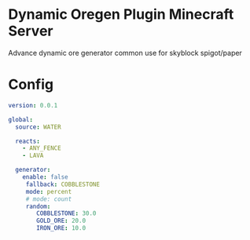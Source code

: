 # Dynamic Oregen Plugin Minecraft Server
Advance dynamic ore generator common use for skyblock spigot/paper

# Config
```yml
version: 0.0.1

global:
  source: WATER

  reacts:
    - ANY_FENCE
    - LAVA

  generator:
    enable: false
     fallback: COBBLESTONE
     mode: percent
     # mode: count
     random:
        COBBLESTONE: 30.0
        GOLD_ORE: 20.0
        IRON_ORE: 10.0
```
